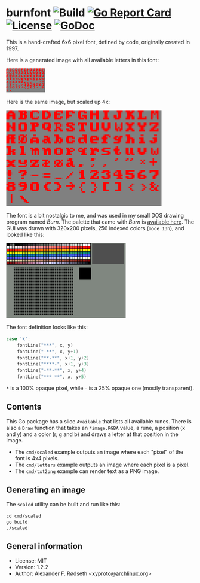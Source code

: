 # burnfont ![Build](https://github.com/xyproto/burnfont/workflows/Build/badge.svg) [![Go Report Card](https://goreportcard.com/badge/github.com/xyproto/burnfont)](https://goreportcard.com/report/github.com/xyproto/burnfont) [![License](https://img.shields.io/badge/license-BSD-green.svg?style=flat)](https://raw.githubusercontent.com/xyproto/burnfont/main/LICENSE) [![GoDoc](https://godoc.org/github.com/xyproto/burnfont?status.svg)](https://godoc.org/github.com/xyproto/burnfont)

This is a hand-crafted 6x6 pixel font, defined by code, originally created in 1997.

Here is a generated image with all available letters in this font:

![letters](img/letters.png)

Here is the same image, but scaled up 4x:

![scaled](img/scaled.png)

The font is a bit nostalgic to me, and was used in my small DOS drawing program named *Burn*. The palette that came with *Burn* is [available here](https://github.com/xyproto/burnpalette). The GUI was drawn with 320x200 pixels, 256 indexed colors (`mode 13h`), and looked like this:

![burn screenshot](img/burn.png)


The font definition looks like this:

```go
case 'k':
    fontLine("***", x, y)
    fontLine("-**", x, y+1)
    fontLine("**-**", x+1, y+2)
    fontLine("****-", x+1, y+3)
    fontLine("-**-**", x, y+4)
    fontLine("*** **", x, y+5)
```

`*` is a 100% opaque pixel, while `-` is a 25% opaque one (mostly transparent).

## Contents

This Go package has a slice `Available` that lists all available runes. There is also a `Draw` function that takes an `*image.RGBA` value, a rune, a position (x and y) and a color (r, g and b) and draws a letter at that position in the image.

* The `cmd/scaled` example outputs an image where each "pixel" of the font is 4x4 pixels.
* The `cmd/letters` example outputs an image where each pixel is a pixel.
* The `cmd/txt2png` example can render text as a PNG image.

## Generating an image

The `scaled` utility can be built and run like this:

    cd cmd/scaled
    go build
    ./scaled

## General information

* License: MIT
* Version: 1.2.2
* Author: Alexander F. Rødseth &lt;xyproto@archlinux.org&gt;
